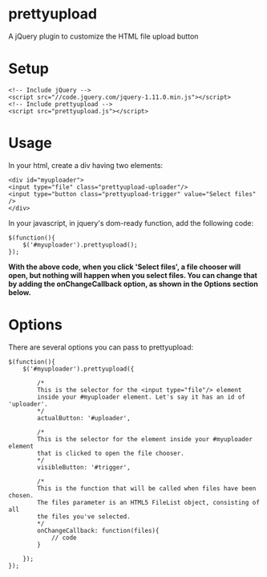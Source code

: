 prettyupload
============

A jQuery plugin to customize the HTML file upload button

Setup
============
```
<!-- Include jQuery -->
<script src="//code.jquery.com/jquery-1.11.0.min.js"></script>
<!-- Include prettyupload -->
<script src="prettyupload.js"></script>
```

Usage
============

In your html, create a div having two elements:

```
<div id="myuploader">
<input type="file" class="prettyupload-uploader"/>
<input type="button class="prettyupload-trigger" value="Select files" />
</div>
```

In your javascript, in jquery's dom-ready function, add the following code:

```
$(function(){
	$('#myuploader').prettyupload();
});
```

**With the above code, when you click 'Select files', a file chooser will open, but nothing will happen when you
select files. You can change that by adding the onChangeCallback option, as shown in the Options section below.**

Options
============

There are several options you can pass to prettyupload:

```
$(function(){
	$('#myuploader').prettyupload({
	
		/* 
		This is the selector for the <input type="file"/> element 
		inside your #myuploader element. Let's say it has an id of 'uploader'.
		*/
		actualButton: '#uploader',
		
		/* 
		This is the selector for the element inside your #myuploader element
		that is clicked to open the file chooser. 
		*/
		visibleButton: '#trigger',
		
		/*
		This is the function that will be called when files have been chosen. 
		The files parameter is an HTML5 FileList object, consisting of all 
		the files you've selected.
		*/
		onChangeCallback: function(files){
			// code
		} 
		
	});
});
```

